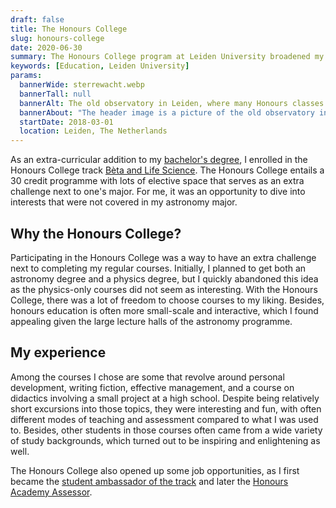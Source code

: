 ```yaml
---
draft: false
title: The Honours College
slug: honours-college
date: 2020-06-30
summary: The Honours College program at Leiden University broadened my knowledge and provided interesting opportunities.
keywords: [Education, Leiden University]
params:
  bannerWide: sterrewacht.webp
  bannerTall: null
  bannerAlt: The old observatory in Leiden, where many Honours classes are taught.
  bannerAbout: "The header image is a picture of the old observatory in Leiden, where many Honours College classes are taught. Considering my astronomy major, it was a fitting location for me to spend some extra time."
  startDate: 2018-03-01
  location: Leiden, The Netherlands
---
```


As an extra-curricular addition to my [bachelor's degree](/about/bachelor), I enrolled in the Honours College track [Bèta and Life Science](https://www.student.universiteitleiden.nl/vr/honoursonderwijs/honours-college/facultaire-trajecten/beta-and-life-science "Bèta and Life Science track information"). The Honours College entails a 30 credit programme with lots of elective space that serves as an extra challenge next to one's major. For me, it was an opportunity to dive into interests that were not covered in my astronomy major.

## Why the Honours College?

Participating in the Honours College was a way to have an extra challenge next to completing my regular courses. Initially, I planned to get both an astronomy degree and a physics degree, but I quickly abandoned this idea as the physics-only courses did not seem as interesting. With the Honours College, there was a lot of freedom to choose courses to my liking. Besides, honours education is often more small-scale and interactive, which I found appealing given the large lecture halls of the astronomy programme.

## My experience

Among the courses I chose are some that revolve around personal development, writing fiction, effective management, and a course on didactics involving a small project at a high school. Despite being relatively short excursions into those topics, they were interesting and fun, with often different modes of teaching and assessment compared to what I was used to. Besides, other students in those courses often came from a wide variety of study backgrounds, which turned out to be inspiring and enlightening as well.

The Honours College also opened up some job opportunities, as I first became the [student ambassador of the track](/about/student-ambassador-honours-college) and later the [Honours Academy Assessor](/about/assessor-honours-academy).
